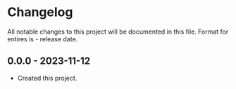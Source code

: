 # Changelog
All notable changes to this project will be documented in this file.
Format for entires is <version-string> - release date.

## 0.0.0 - 2023-11-12
- Created this project.